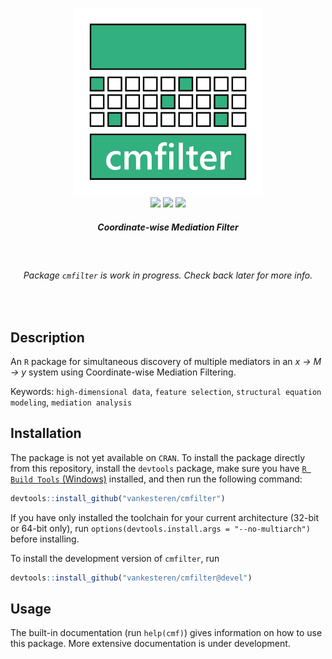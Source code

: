 <p align="center">
  <img src="cmfilter.png" width="300px"></img>
  <br/>
  <span>
    <a href="https://CRAN.R-project.org/package=cmfilter"><img src="http://www.r-pkg.org/badges/version/cmfilter"></img></a>
    <a href="https://travis-ci.org/vankesteren/cmfilter"><img src="https://travis-ci.org/vankesteren/cmfilter.svg?branch=master"></img></a>
    <a href="https://ci.appveyor.com/project/vankesteren/cmfilter"><img src="https://ci.appveyor.com/api/projects/status/f0hbgmqlgkqhdstj?svg=true"></img></a>
  </span>
  <h5 align="center">Coordinate-wise Mediation Filter</h5>
</p>
<br/>

<h6 align="center"> Package <code>cmfilter</code> is work in progress. Check back later for more info. </h6>
<br/>



## Description
An `R` package for simultaneous discovery of multiple mediators in an _x → M → y_ system using Coordinate-wise Mediation Filtering.

Keywords: `high-dimensional data`, `feature selection`, `structural equation modeling`, `mediation analysis`

## Installation
The package is not yet available on `CRAN`. To install the package directly from this repository, install the `devtools` package, make sure you have [`R Build Tools` (Windows)](https://cran.r-project.org/bin/windows/Rtools/) installed, and then run the following command:
```r
devtools::install_github("vankesteren/cmfilter")
```

If you have only installed the toolchain for your current architecture (32-bit or 64-bit only), run `options(devtools.install.args = "--no-multiarch")` before installing.


To install the development version of `cmfilter`, run

```r
devtools::install_github("vankesteren/cmfilter@devel")
```

## Usage
The built-in documentation (run `help(cmf)`) gives information on how to use this package. More extensive documentation is under development.
